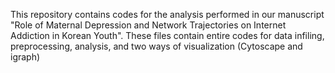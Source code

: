 This repository contains codes for the analysis performed in our manuscript "Role of Maternal Depression and Network Trajectories on Internet Addiction in Korean Youth".
These files contain entire codes for data infiling, preprocessing, analysis, and two ways of visualization (Cytoscape and igraph)
